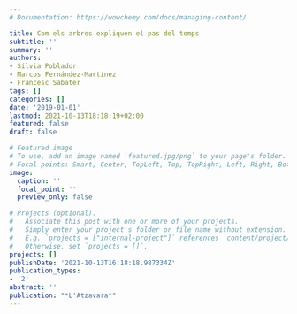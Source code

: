 ```yaml
---
# Documentation: https://wowchemy.com/docs/managing-content/

title: Com els arbres expliquen el pas del temps
subtitle: ''
summary: ''
authors:
- Sílvia Poblador
- Marcos Fernández-Martínez
- Francesc Sabater
tags: []
categories: []
date: '2019-01-01'
lastmod: 2021-10-13T18:18:19+02:00
featured: false
draft: false

# Featured image
# To use, add an image named `featured.jpg/png` to your page's folder.
# Focal points: Smart, Center, TopLeft, Top, TopRight, Left, Right, BottomLeft, Bottom, BottomRight.
image:
  caption: ''
  focal_point: ''
  preview_only: false

# Projects (optional).
#   Associate this post with one or more of your projects.
#   Simply enter your project's folder or file name without extension.
#   E.g. `projects = ["internal-project"]` references `content/project/deep-learning/index.md`.
#   Otherwise, set `projects = []`.
projects: []
publishDate: '2021-10-13T16:18:18.987334Z'
publication_types:
- '2'
abstract: ''
publication: "*L'Atzavara*"
---
```

